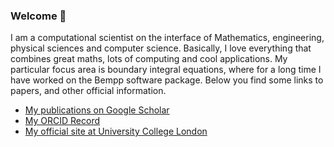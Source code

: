 ### Welcome 👋

I am a computational scientist on the interface of Mathematics, engineering, physical sciences and computer science. Basically, I love everything that combines great maths, lots of computing and cool applications. My particular focus area is boundary integral equations, where for a long time I have worked on the Bempp software package. Below you find some links to papers, and other official information.

- [My publications on Google Scholar](https://scholar.google.com/citations?user=HCAkiTYAAAAJ&hl=en)
- [My ORCID Record](https://orcid.org/0000-0002-3323-2110)
- [My official site at University College London](https://iris.ucl.ac.uk/iris/browse/profile?upi=TBETC52)

